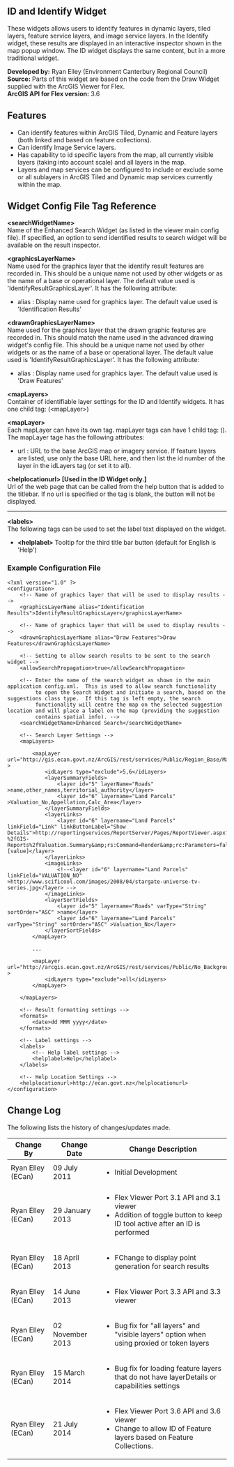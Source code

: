## ID and Identify Widget ##
These widgets allows users to identify features in dynamic layers, tiled layers, feature service layers, and image service layers.  In the Identify widget, these results are displayed in an interactive inspector shown in the map popup window.  The ID widget displays the same content, but in a more traditional widget.

**Developed by:**	Ryan Elley (Environment Canterbury Regional Council)  
**Source:**  Parts of this widget are based on the code from the Draw Widget supplied with the ArcGIS Viewer for Flex.  
**ArcGIS API for Flex version:**  3.6



## Features ##

- Can identify features within ArcGIS Tiled, Dynamic and Feature layers (both linked and based on feature collections).
- Can identify Image Service layers.
- Has capability to id specific layers from the map, all currently visible layers (taking into account scale) and all layers in the map.
- Layers and map services can be configured to include or exclude some or all sublayers in ArcGIS Tiled and Dynamic map services currently within the map.    



## Widget Config File Tag Reference ##

**<searchWidgetName\>**  
Name of the Enhanced Search Widget (as listed in the viewer main config file).  If specified, an option to send identified results to search widget will be available on the result inspector.    

**<graphicsLayerName\>**  
Name used for the graphics layer that the identify result features are recorded in.  This should be a unique name not used by other widgets or as the name of a base or operational layer. The default value used is 'IdentifyResultGraphicsLayer'.  It has the following attribute:  

- alias : Display name used for graphics layer.  The default value used is 'Identification Results' 

**<drawnGraphicsLayerName\>**  
Name used for the graphics layer that the drawn graphic features are recorded in.  This should match the name used in the advanced drawing widget's config file.  This should be a unique name not used by other widgets or as the name of a base or operational layer. The default value used is 'IdentifyResultGraphicsLayer'.  It has the following attribute:  

- alias : Display name used for graphics layer.  The default value used is 'Draw Features' 

**<mapLayers\>**  
Container of identifiable layer settings for the ID and Identify widgets. It has one child tag: (<mapLayer\>)

**<mapLayer\>**  
Each mapLayer can have its own <mapLayer> tag. mapLayer tags can have 1 child tag: (<idLayers>).  The mapLayer tage has the following attributes:

- url : URL to the base ArcGIS map or imagery service.  If feature layers are listed, use only the base URL here, and then list the id number of the layer in the idLayers tag (or set it to all).  



**<helplocationurl\> [Used in the ID Widget only.]**  
Url of the web page that can be called from the help button that is added to the titlebar.  If no url is specified or the tag is blank, the button will not be displayed. 

----------

**<labels\>**  
The following tags can be used to set the label text displayed on the widget.


- **<helplabel\>**
Tooltip for the third title bar button (default for English is 'Help')


### Example Configuration File ###
	<?xml version="1.0" ?>
	<configuration>
		<!-- Name of graphics layer that will be used to display results -->
		<graphicsLayerName alias="Identification Results">IdentifyResultGraphicsLayer</graphicsLayerName>
	
		<!-- Name of graphics layer that will be used to display results -->
		<drawnGraphicsLayerName alias="Draw Features">Draw Features</drawnGraphicsLayerName>
	
	 	<!-- Setting to allow search results to be sent to the search widget -->
	 	<allowSearchPropagation>true</allowSearchPropagation> 
	
		<!-- Enter the name of the search widget as shown in the main application config.xml.  This is used to allow search functionality 
			 to open the Search Widget and initiate a search, based on the suggestions class type.  If this tag is left empty, the search 
			 functionality will centre the map on the selected suggestion location and will place a label on the map (providing the suggestion 
			 contains spatial info). -->
		<searchWidgetName>Enhanced Search</searchWidgetName>
	
		<!-- Search Layer Settings -->
		<mapLayers>
	
			<mapLayer url="http://gis.ecan.govt.nz/ArcGIS/rest/services/Public/Region_Base/MapServer" >
				<idLayers type="exclude">5,6</idLayers>
				<layerSummaryFields>
					<layer id="5" layerName="Roads" >name,other_names,territorial_authority</layer>
					<layer id="6" layername="Land Parcels" >Valuation_No,Appellation,Calc_Area</layer>
				</layerSummaryFields> 
				<layerLinks>
					<layer id="6" layername="Land Parcels" linkField="Link" linkButtonLabel="Show Details">http://reportingservices/ReportServer/Pages/ReportViewer.aspx?%2fGIS-Reports%2fValuation.Summary&amp;rs:Command=Render&amp;rc:Parameters=false&amp;ValuationNo=[value]</layer>
				</layerLinks>
				<imageLinks>
					<!--<layer id="6" layername="Land Parcels" linkField="VALUATION_NO" >http://www.scificool.com/images/2008/04/stargate-universe-tv-series.jpg</layer> -->
				</imageLinks>
				<layerSortFields>
					<layer id="5" layername="Roads" varType="String" sortOrder="ASC" >name</layer>
					<layer id="6" layername="Land Parcels" varType="String" sortOrder="ASC" >Valuation_No</layer>
				</layerSortFields>
			</mapLayer>
	
			...
	
			<mapLayer url="http://arcgis.ecan.govt.nz/ArcGIS/rest/services/Public/No_Background/MapServer" >
				<idLayers type="exclude">all</idLayers>		
			</mapLayer>
	
		</mapLayers>
	
		<!-- Result formatting settings -->
		<formats>
			<date>dd MMM yyyy</date>
		</formats>
	
		<!-- Label settings -->
		<labels>
			<!-- Help label settings -->
			<helplabel>Help</helplabel>
		</labels>
	
		<!-- Help Location Settings -->
		<helplocationurl>http://ecan.govt.nz</helplocationurl>
	</configuration>


## Change Log ##
The following lists the history of changes/updates made.  
<table>
<thead>
<tr><th>Change By</th><th>Change Date</th><th>Change Description</th></tr>
</thead>
<tbody>
<tr><td>Ryan Elley (ECan)</td><td>09 July 2011</td><td><ul><li>Initial Development</li></ul></td></tr>
<tr><td>Ryan Elley (ECan)</td><td>29 January 2013</td><td><ul><li>Flex Viewer Port 3.1 API and 3.1 viewer</li><li>Addition of toggle button to keep ID tool active after an ID is performed</li></ul></td></tr>
<tr><td>Ryan Elley (ECan)</td><td>18 April 2013</td><td><ul><li>FChange to display point generation for search results</li></ul></td></tr>
<tr><td>Ryan Elley (ECan)</td><td>14 June 2013</td><td><ul><li>Flex Viewer Port 3.3 API and 3.3 viewer</li></ul></td></tr>
<tr><td>Ryan Elley (ECan)</td><td>02 November 2013</td><td><ul><li>Bug fix for "all layers" and "visible layers" option when using proxied or token layers</li></ul></td></tr>
<tr><td>Ryan Elley (ECan)</td><td>15 March 2014</td><td><ul><li>Bug fix for loading feature layers that do not have layerDetails or capabilities settings</li></ul></td></tr>
<tr><td>Ryan Elley (ECan)</td><td>21 July 2014</td><td><ul><li>Flex Viewer Port 3.6 API and 3.6 viewer</li><li>Change to allow ID of Feature layers based on Feature Collections.</li></ul></td></tr>
</tbody>
</table>
